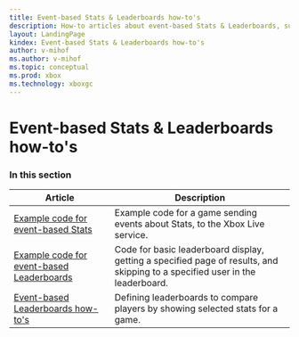 ```yaml
---
title: Event-based Stats & Leaderboards how-to's
description: How-to articles about event-based Stats & Leaderboards, such as example code for tasks.
layout: LandingPage
kindex: Event-based Stats & Leaderboards how-to's
author: v-mihof
ms.author: v-mihof
ms.topic: conceptual
ms.prod: xbox
ms.technology: xboxgc
---
```


# Event-based Stats & Leaderboards how-to's


### In this section

| Article | Description |
|---------|-------------|
| [Example code for event-based Stats](live-stats-eb-code.md) | Example code for a game sending events about Stats, to the Xbox Live service. |
| [Example code for event-based Leaderboards](live-eb-leaderboards-apis.md) | Code for basic leaderboard display, getting a specified page of results, and skipping to a specified user in the leaderboard. |
| [Event-based Leaderboards how-to's](live-leaderboards-eb-howto.md) | Defining leaderboards to compare players by showing selected stats for a game. |
